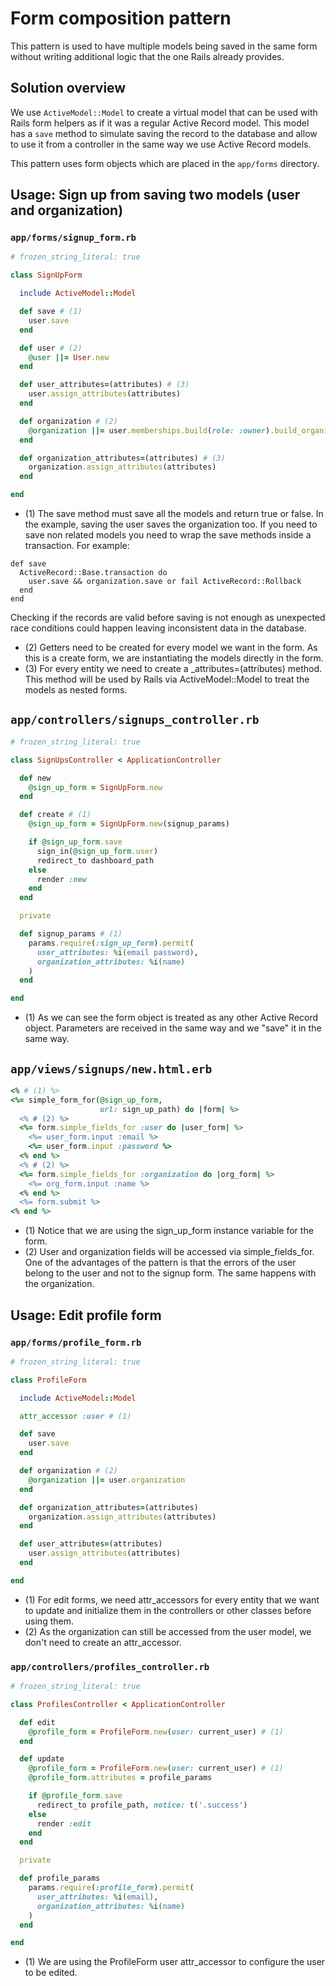 # Form composition pattern

This pattern is used to have multiple models being saved in the same form without writing additional logic that the one Rails already provides.

## Solution overview

We use `ActiveModel::Model` to create a virtual model that can be used with Rails form helpers as if it was a regular Active Record model.
This model has a `save` method to simulate saving the record to the database and allow to use it from a controller in the same way we use Active Record models.

This pattern uses form objects which are placed in the `app/forms` directory.

## Usage: Sign up from saving two models (user and organization)

### `app/forms/signup_form.rb`

```ruby
# frozen_string_literal: true

class SignUpForm

  include ActiveModel::Model

  def save # (1)
    user.save
  end

  def user # (2)
    @user ||= User.new
  end

  def user_attributes=(attributes) # (3)
    user.assign_attributes(attributes)
  end

  def organization # (2)
    @organization ||= user.memberships.build(role: :owner).build_organization
  end

  def organization_attributes=(attributes) # (3)
    organization.assign_attributes(attributes)
  end

end
```

- (1) The save method must save all the models and return true or false. In the example, saving the user saves the organization too. If you need to save non related models you need to wrap the save methods inside a transaction. For example:
```
def save
  ActiveRecord::Base.transaction do
    user.save && organization.save or fail ActiveRecord::Rollback
  end
end
```
Checking if the records are valid before saving is not enough as unexpected race conditions could happen leaving inconsistent data in the database.
- (2) Getters need to be created for every model we want in the form. As this is a create form, we are instantiating the models directly in the form.
- (3) For every entity we need to create a <entity>_attributes=(attributes) method. This method will be used by Rails via ActiveModel::Model to treat the models as nested forms.

## `app/controllers/signups_controller.rb`

```ruby
# frozen_string_literal: true

class SignUpsController < ApplicationController

  def new
    @sign_up_form = SignUpForm.new
  end

  def create # (1)
    @sign_up_form = SignUpForm.new(signup_params)

    if @sign_up_form.save
      sign_in(@sign_up_form.user)
      redirect_to dashboard_path
    else
      render :new
    end
  end

  private

  def signup_params # (1)
    params.require(:sign_up_form).permit(
      user_attributes: %i(email password),
      organization_attributes: %i(name)
    )
  end

end
```

- (1) As we can see the form object is treated as any other Active Record object. Parameters are received in the same way and we "save" it in the same way.

## `app/views/signups/new.html.erb`

```ruby
<% # (1) %>
<%= simple_form_for(@sign_up_form,
                    url: sign_up_path) do |form| %>
  <% # (2) %>
  <%= form.simple_fields_for :user do |user_form| %>
    <%= user_form.input :email %>
    <%= user_form.input :password %>
  <% end %>
  <% # (2) %>
  <%= form.simple_fields_for :organization do |org_form| %>
    <%= org_form.input :name %>
  <% end %>
  <%= form.submit %>
<% end %>
```

- (1) Notice that we are using the sign_up_form instance variable for the form.
- (2) User and organization fields will be accessed via simple_fields_for. One of the advantages of the pattern is that the errors of the user belong to the user and not to the signup form. The same happens with the organization.

## Usage: Edit profile form

### `app/forms/profile_form.rb`

```ruby
# frozen_string_literal: true

class ProfileForm

  include ActiveModel::Model

  attr_accessor :user # (1)

  def save
    user.save
  end

  def organization # (2)
    @organization ||= user.organization
  end

  def organization_attributes=(attributes)
    organization.assign_attributes(attributes)
  end

  def user_attributes=(attributes)
    user.assign_attributes(attributes)
  end

end
```

- (1) For edit forms, we need attr_accessors for every entity that we want to update and initialize them in the controllers or other classes before using them.
- (2) As the organization can still be accessed from the user model, we don't need to create an attr_accessor.

### `app/controllers/profiles_controller.rb`

```ruby
# frozen_string_literal: true

class ProfilesController < ApplicationController

  def edit
    @profile_form = ProfileForm.new(user: current_user) # (1)
  end

  def update
    @profile_form = ProfileForm.new(user: current_user) # (1)
    @profile_form.attributes = profile_params

    if @profile_form.save
      redirect_to profile_path, notice: t('.success')
    else
      render :edit
    end
  end

  private

  def profile_params
    params.require(:profile_form).permit(
      user_attributes: %i(email),
      organization_attributes: %i(name)
    )
  end

end
```

- (1) We are using the ProfileForm user attr_accessor to configure the user to be edited.
